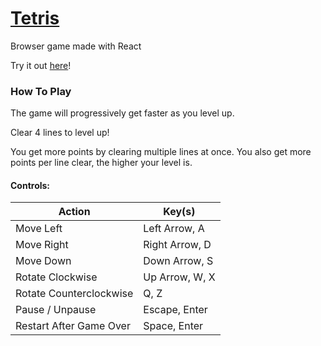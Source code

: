 # [Tetris](https://nicc.io/tetris)
Browser game made with React

Try it out [here](https://nicc.io/tetris)!

### How To Play

The game will progressively get faster as you level up.

Clear 4 lines to level up!

You get more points by clearing multiple lines at once. You also get more points per line clear, the higher your level is.

#### Controls:

| Action | Key(s) |
| ------- | ------ |
| Move Left | Left Arrow, A |
| Move Right | Right Arrow, D |
| Move Down | Down Arrow, S |
| Rotate Clockwise | Up Arrow, W, X |
| Rotate Counterclockwise | Q, Z |
| Pause / Unpause | Escape, Enter |
| Restart After Game Over | Space, Enter |
